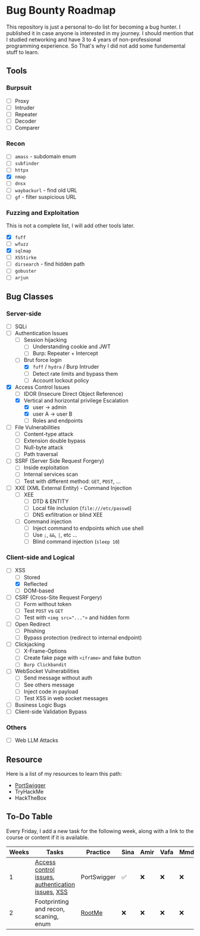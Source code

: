 # Bug Bounty Roadmap
This repository is just a personal to-do list for becoming a bug hunter. I published it in case anyone is interested in my journey. I should mention that I studied networking and have 3 to 4 years of non-professional programming experience. So That's why I did not add some fundemental stuff to learn.

## Tools
### Burpsuit
- [ ] Proxy
- [ ] Intruder
- [ ] Repeater
- [ ] Decoder
- [ ] Comparer

### Recon
- [ ] `amass` - subdomain enum
- [ ] `subfinder`
- [ ] `httpx`
- [x] `nmap`
- [ ] `dnsx`
- [ ] `waybackurl` - find old URL
- [ ] `gf` - filter suspicious URL

### Fuzzing and Exploitation
This is not a complete list, I will add other tools later.
- [x] `fuff`
- [ ] `wfuzz`
- [x] `sqlmap`
- [ ] `XSStirke`
- [ ] `dirsearch` - find hidden path
- [ ] `gobuster`
- [ ] `arjun`

## ‌Bug Classes
### Server-side
- [ ] SQLi
- [ ] Authentication Issues
	- [ ] Session hijacking
		- [ ] Understanding cookie and JWT
		- [ ] Burp: Repeater + Intercept
	- [ ] Brut force login
		- [x] `fuff` / `hydra` / Burp Intruder
		- [ ] Detect rate limits and bypass them
		- [ ] Account lockout policy
- [x] Access Control Issues
	- [ ] IDOR (Insecure Direct Object Reference)
	- [x] Vertical and horizontal privilege Escalation 
		- [x] user -> admin
		- [x] user A -> user B
		- [ ] Roles and endpoints
- [ ] File Vulnerabilities
	- [ ] Content-type attack
	- [ ] Extension double bypass
	- [ ] Null-byte attack
	- [ ] Path traversal
- [ ] SSRF (Server Side Request Forgery)
	- [ ] Inside exploitation
	- [ ] Internal services scan
	- [ ] Test with different method: `GET`, `POST`, ...
- [ ] XXE (XML External Entity) - Command Injection
	- [ ] XEE
		- [ ] DTD & ENTITY
		- [ ] Local file inclusion (`file:///etc/passwd`)
		- [ ] DNS exfiltration or blind XEE
	- [ ] Command injection
		- [ ] Inject command to endpoints which use shell
		- [ ] Use `;`, `&&`, `|`, etc ...
		- [ ] Blind command injection (`sleep 10`)

### Client-side and Logical
- [ ] XSS
	- [ ] Stored
	- [x] Reflected
	- [ ] DOM-based
- [ ] CSRF (Cross-Site Request Forgery)
	- [ ] Form without token
	- [ ] Test `POST` vs `GET`
	- [ ] Test with `<img src="...">` and hidden form
- [ ] Open Redirect
	- [ ] Phishing 
	- [ ] Bypass protection (redirect to internal endpoint)
- [ ] Clickjacking
	- [ ] X-Frame-Options
	- [ ] Create fake page with `<iframe>` and fake button
	- [ ] `Burp Clickbandit`
- [ ] WebSocket Vulnerabilities
	- [ ] Send message without auth
	- [ ] See others message
	- [ ] Inject code in payload
	- [ ] Test XSS in web socket messages
- [ ] Business Logic Bugs
- [ ] Client-side Validation Bypass

### Others
- [ ] Web LLM Attacks

## Resource
Here is a list of my resources to learn this path:
- [PortSwigger](https://portswigger.net/web-security/all-topics)
- TryHackMe
- HackTheBox

## To-Do Table
Every Friday, I add a new task for the following week, along with a link to the course or content if it is available.

| Weeks | Tasks | Practice | Sina | Amir | Vafa | Mmd |
| -------- | -------- | -------- | -------- | -------- | -------- | -------- |
| 1 | [Access control issues](https://portswigger.net/web-security/learning-paths/server-side-vulnerabilities-apprentice/access-control-apprentice/access-control/what-is-access-control), [authentication issues](https://portswigger.net/web-security/learning-paths/authentication-vulnerabilities/what-is-authentication/authentication/what-is-authentication), [XSS](https://portswigger.net/web-security/cross-site-scripting#what-is-cross-site-scripting-xss) | PortSwigger | :white_check_mark: | :x: | :x: | :x: |
| 2 | Footprinting and recon, scaning, enum | [RootMe](https://tryhackme.com/room/rrootme) | :x: | :x: | :x: | :x: |

 
